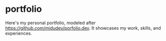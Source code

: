 # portfolio
Here's my personal portfolio, modeled after https://github.com/midudev/porfolio.dev. It showcases my work, skills, and experiences.
